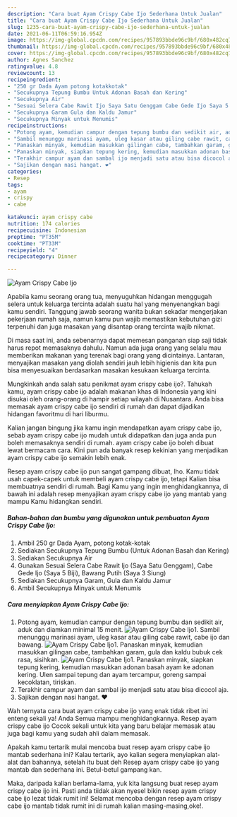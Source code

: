 ```yaml
---
description: "Cara buat Ayam Crispy Cabe Ijo Sederhana Untuk Jualan"
title: "Cara buat Ayam Crispy Cabe Ijo Sederhana Untuk Jualan"
slug: 1235-cara-buat-ayam-crispy-cabe-ijo-sederhana-untuk-jualan
date: 2021-06-11T06:59:16.954Z
image: https://img-global.cpcdn.com/recipes/957893bbde96c9bf/680x482cq70/ayam-crispy-cabe-ijo-foto-resep-utama.jpg
thumbnail: https://img-global.cpcdn.com/recipes/957893bbde96c9bf/680x482cq70/ayam-crispy-cabe-ijo-foto-resep-utama.jpg
cover: https://img-global.cpcdn.com/recipes/957893bbde96c9bf/680x482cq70/ayam-crispy-cabe-ijo-foto-resep-utama.jpg
author: Agnes Sanchez
ratingvalue: 4.8
reviewcount: 13
recipeingredient:
- "250 gr Dada Ayam potong kotakkotak"
- "Secukupnya Tepung Bumbu Untuk Adonan Basah dan Kering"
- "Secukupnya Air"
- "Sesuai Selera Cabe Rawit Ijo Saya Satu Genggam Cabe Gede Ijo Saya 5 Biji Bawang Putih Saya 3 Siung"
- "Secukupnya Garam Gula dan Kaldu Jamur"
- "Secukupnya Minyak untuk Menumis"
recipeinstructions:
- "Potong ayam, kemudian campur dengan tepung bumbu dan sedikit air, aduk dan diamkan minimal 15 menit."
- "Sambil menunggu marinasi ayam, uleg kasar atau giling cabe rawit, cabe ijo dan bawang."
- "Panaskan minyak, kemudian masukkan gilingan cabe, tambahkan garam, gula dan kaldu bubuk cek rasa, sisihkan."
- "Panaskan minyak, siapkan tepung kering, kemudian masukkan adonan basah ayam ke adonan kering. Ulen sampai tepung dan ayam tercampur, goreng sampai kecoklatan, tiriskan."
- "Terakhir campur ayam dan sambal ijo menjadi satu atau bisa dicocol aja."
- "Sajikan dengan nasi hangat. ❤️"
categories:
- Resep
tags:
- ayam
- crispy
- cabe

katakunci: ayam crispy cabe 
nutrition: 174 calories
recipecuisine: Indonesian
preptime: "PT35M"
cooktime: "PT33M"
recipeyield: "4"
recipecategory: Dinner

---
```



![Ayam Crispy Cabe Ijo](https://img-global.cpcdn.com/recipes/957893bbde96c9bf/680x482cq70/ayam-crispy-cabe-ijo-foto-resep-utama.jpg)

Apabila kamu seorang orang tua, menyuguhkan hidangan menggugah selera untuk keluarga tercinta adalah suatu hal yang menyenangkan bagi kamu sendiri. Tanggung jawab seorang  wanita bukan sekadar mengerjakan pekerjaan rumah saja, namun kamu pun wajib memastikan kebutuhan gizi terpenuhi dan juga masakan yang disantap orang tercinta wajib nikmat.

Di masa  saat ini, anda sebenarnya dapat memesan panganan siap saji tidak harus repot memasaknya dahulu. Namun ada juga orang yang selalu mau memberikan makanan yang terenak bagi orang yang dicintainya. Lantaran, menyajikan masakan yang diolah sendiri jauh lebih higienis dan kita pun bisa menyesuaikan berdasarkan masakan kesukaan keluarga tercinta. 



Mungkinkah anda salah satu penikmat ayam crispy cabe ijo?. Tahukah kamu, ayam crispy cabe ijo adalah makanan khas di Indonesia yang kini disukai oleh orang-orang di hampir setiap wilayah di Nusantara. Anda bisa memasak ayam crispy cabe ijo sendiri di rumah dan dapat dijadikan hidangan favoritmu di hari liburmu.

Kalian jangan bingung jika kamu ingin mendapatkan ayam crispy cabe ijo, sebab ayam crispy cabe ijo mudah untuk didapatkan dan juga anda pun boleh memasaknya sendiri di rumah. ayam crispy cabe ijo boleh dibuat lewat bermacam cara. Kini pun ada banyak resep kekinian yang menjadikan ayam crispy cabe ijo semakin lebih enak.

Resep ayam crispy cabe ijo pun sangat gampang dibuat, lho. Kamu tidak usah capek-capek untuk membeli ayam crispy cabe ijo, tetapi Kalian bisa membuatnya sendiri di rumah. Bagi Kamu yang ingin menghidangkannya, di bawah ini adalah resep menyajikan ayam crispy cabe ijo yang mantab yang mampu Kamu hidangkan sendiri.

<!--inarticleads1-->

##### Bahan-bahan dan bumbu yang digunakan untuk pembuatan Ayam Crispy Cabe Ijo:

1. Ambil 250 gr Dada Ayam, potong kotak-kotak
1. Sediakan Secukupnya Tepung Bumbu (Untuk Adonan Basah dan Kering)
1. Sediakan Secukupnya Air
1. Gunakan Sesuai Selera Cabe Rawit Ijo (Saya Satu Genggam), Cabe Gede Ijo (Saya 5 Biji), Bawang Putih (Saya 3 Siung)
1. Sediakan Secukupnya Garam, Gula dan Kaldu Jamur
1. Ambil Secukupnya Minyak untuk Menumis




<!--inarticleads2-->

##### Cara menyiapkan Ayam Crispy Cabe Ijo:

1. Potong ayam, kemudian campur dengan tepung bumbu dan sedikit air, aduk dan diamkan minimal 15 menit.
<img src="https://img-global.cpcdn.com/steps/a5252a5571082399/160x128cq70/ayam-crispy-cabe-ijo-langkah-memasak-1-foto.jpg" alt="Ayam Crispy Cabe Ijo">1. Sambil menunggu marinasi ayam, uleg kasar atau giling cabe rawit, cabe ijo dan bawang.
<img src="https://img-global.cpcdn.com/steps/537cab65177778c2/160x128cq70/ayam-crispy-cabe-ijo-langkah-memasak-2-foto.jpg" alt="Ayam Crispy Cabe Ijo">1. Panaskan minyak, kemudian masukkan gilingan cabe, tambahkan garam, gula dan kaldu bubuk cek rasa, sisihkan.
<img src="https://img-global.cpcdn.com/steps/176cf3fc11015493/160x128cq70/ayam-crispy-cabe-ijo-langkah-memasak-3-foto.jpg" alt="Ayam Crispy Cabe Ijo">1. Panaskan minyak, siapkan tepung kering, kemudian masukkan adonan basah ayam ke adonan kering. Ulen sampai tepung dan ayam tercampur, goreng sampai kecoklatan, tiriskan.
1. Terakhir campur ayam dan sambal ijo menjadi satu atau bisa dicocol aja.
1. Sajikan dengan nasi hangat. ❤️




Wah ternyata cara buat ayam crispy cabe ijo yang enak tidak ribet ini enteng sekali ya! Anda Semua mampu menghidangkannya. Resep ayam crispy cabe ijo Cocok sekali untuk kita yang baru belajar memasak atau juga bagi kamu yang sudah ahli dalam memasak.

Apakah kamu tertarik mulai mencoba buat resep ayam crispy cabe ijo mantab sederhana ini? Kalau tertarik, ayo kalian segera menyiapkan alat-alat dan bahannya, setelah itu buat deh Resep ayam crispy cabe ijo yang mantab dan sederhana ini. Betul-betul gampang kan. 

Maka, daripada kalian berlama-lama, yuk kita langsung buat resep ayam crispy cabe ijo ini. Pasti anda tiidak akan nyesel bikin resep ayam crispy cabe ijo lezat tidak rumit ini! Selamat mencoba dengan resep ayam crispy cabe ijo mantab tidak rumit ini di rumah kalian masing-masing,oke!.

